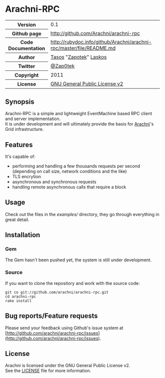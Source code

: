 # Arachni-RPC
<table>
    <tr>
        <th>Version</th>
        <td>0.1</td>
    </tr>
    <tr>
        <th>Github page</th>
        <td><a href="http://github.com/Arachni/arachni-rpc">http://github.com/Arachni/arachni-rpc</a></td>
     <tr/>
    <tr>
        <th>Code Documentation</th>
        <td><a href="http://rubydoc.info/github/Arachni/arachni-rpc/master/file/README.md">http://rubydoc.info/github/Arachni/arachni-rpc/master/file/README.md</a></td>
    </tr>
    <tr>
       <th>Author</th>
       <td><a href="mailto:tasos.laskos@gmail.com">Tasos</a> "<a href="mailto:zapotek@segfault.gr">Zapotek</a>" <a href="mailto:tasos.laskos@gmail.com">Laskos</a></td>
    </tr>
    <tr>
        <th>Twitter</th>
        <td><a href="http://twitter.com/Zap0tek">@Zap0tek</a></td>
    </tr>
    <tr>
        <th>Copyright</th>
        <td>2011</td>
    </tr>
    <tr>
        <th>License</th>
        <td><a href="file.LICENSE.html">GNU General Public License v2</a></td>
    </tr>
</table>

## Synopsis

Arachni-RPC is a simple and lightweight EventMachine based RPC client and server implementation. <br/>
It is under development and will ultimately provide the basis for <a href="http://arachni.segfault.gr">Arachni</a>'s Grid infrastructure.

## Features

It's capable of:

 - performing and handling a few thousands requests per second (depending on call size, network conditions and the like)
 - TLS encrytion
 - asynchronous and synchronous requests
 - handling remote asynchronous calls that require a block

## Usage

Check out the files in the <i>examples/</i> directory, they go through everything in great detail.

## Installation

### Gem

The Gem hasn't been pushed yet, the system is still under development.

### Source

If you want to clone the repository and work with the source code:

    git co git://github.com/arachni/arachni-rpc.git
    cd arachni-rpc
    rake install


## Bug reports/Feature requests
Please send your feedback using Github's issue system at
[http://github.com/arachni/arachni-rpc/issues](http://github.com/arachni/arachni-rpc/issues).


## License
Arachni is licensed under the GNU General Public License v2.<br/>
See the [LICENSE](file.LICENSE.html) file for more information.


